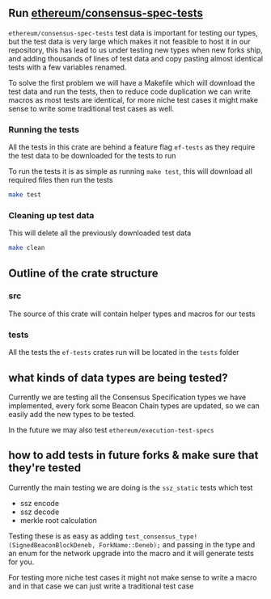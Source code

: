 ## Run [ethereum/consensus-spec-tests](https://github.com/ethereum/consensus-spec-tests)

`ethereum/consensus-spec-tests` test data is important for testing our types, but the test data is very large which makes it not feasible to host it in our repository, this has lead to us under testing new types when new forks ship, and adding thousands of lines of test data and copy pasting almost identical tests with a few variables renamed.

To solve the first problem we will have a Makefile which will download the test data and run the tests, then to reduce code duplication we can write macros as most tests are identical, for more niche test cases it might make sense to write some traditional test cases as well.

### Running the tests

All the tests in this crate are behind a feature flag `ef-tests` as they require the test data to be downloaded for the tests to run

To run the tests it is as simple as running `make test`, this will download all required files then run the tests
```bash
make test
```

### Cleaning up test data

This will delete all the previously downloaded test data
```bash
make clean
```

## Outline of the crate structure
### src
The source of this crate will contain helper types and macros for our tests

### tests
All the tests the `ef-tests` crates run will be located in the `tests` folder

## what kinds of data types are being tested?

Currently we are testing all the Consensus Specification types we have implemented, every fork some Beacon Chain types are updated, so we can easily
add the new types to be tested.

In the future we may also test `ethereum/execution-test-specs`

## how to add tests in future forks & make sure that they're tested

Currently the main testing we are doing is the `ssz_static` tests which test
- ssz encode
- ssz decode
- merkle root calculation

Testing these is as easy as adding `test_consensus_type!(SignedBeaconBlockDeneb, ForkName::Deneb);` and passing in the type and an enum for the network upgrade into the macro and it will generate tests for you.

For testing more niche test cases it might not make sense to write a macro and in that case we can just write a traditional test case

